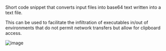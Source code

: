 Short code snippet that converts input files into base64 text written into a text file.


This can be used to facilitate the infiltration of executables in/out of environments that do not permit network transfers but allow for clipboard access.

![image](https://user-images.githubusercontent.com/22229087/205153250-47efa88f-8ad5-4191-ae3f-e2064e658537.png)


